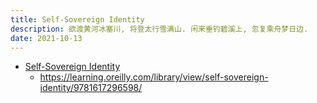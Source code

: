 ```yaml
---
title: Self-Sovereign Identity
description: 欲渡黄河冰塞川, 将登太行雪满山. 闲来垂钓碧溪上, 忽复乘舟梦日边.
date: 2021-10-13
---
```


* [Self-Sovereign Identity](https://book.douban.com/subject/34910070/)
  - https://learning.oreilly.com/library/view/self-sovereign-identity/9781617296598/
